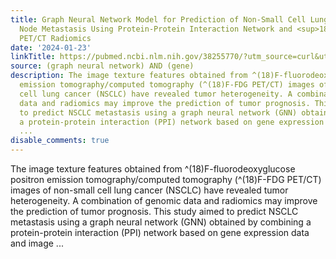 ```yaml
---
title: Graph Neural Network Model for Prediction of Non-Small Cell Lung Cancer Lymph
  Node Metastasis Using Protein-Protein Interaction Network and <sup>18</sup>F-FDG
  PET/CT Radiomics
date: '2024-01-23'
linkTitle: https://pubmed.ncbi.nlm.nih.gov/38255770/?utm_source=curl&utm_medium=rss&utm_campaign=pubmed-2&utm_content=1x5bM_TNL8gjogAcnslpo2s2PbDe-61JVM2h9yowOYSiZ7Dkrt&fc=20220919211934&ff=20240123170637&v=2.18.0
source: (graph neural network) AND (gene)
description: The image texture features obtained from ^(18)F-fluorodeoxyglucose positron
  emission tomography/computed tomography (^(18)F-FDG PET/CT) images of non-small
  cell lung cancer (NSCLC) have revealed tumor heterogeneity. A combination of genomic
  data and radiomics may improve the prediction of tumor prognosis. This study aimed
  to predict NSCLC metastasis using a graph neural network (GNN) obtained by combining
  a protein-protein interaction (PPI) network based on gene expression data and image
  ...
disable_comments: true
---
```

The image texture features obtained from ^(18)F-fluorodeoxyglucose positron emission tomography/computed tomography (^(18)F-FDG PET/CT) images of non-small cell lung cancer (NSCLC) have revealed tumor heterogeneity. A combination of genomic data and radiomics may improve the prediction of tumor prognosis. This study aimed to predict NSCLC metastasis using a graph neural network (GNN) obtained by combining a protein-protein interaction (PPI) network based on gene expression data and image ...